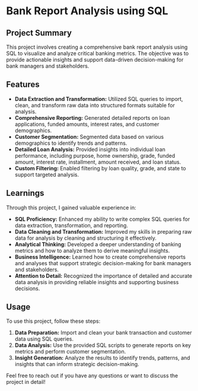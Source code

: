 # Bank Report Analysis using SQL

## Project Summary

This project involves creating a comprehensive bank report analysis using SQL to visualize and analyze critical banking metrics. The objective was to provide actionable insights and support data-driven decision-making for bank managers and stakeholders.

## Features

- **Data Extraction and Transformation:** Utilized SQL queries to import, clean, and transform raw data into structured formats suitable for analysis.
- **Comprehensive Reporting:** Generated detailed reports on loan applications, funded amounts, interest rates, and customer demographics.
- **Customer Segmentation:** Segmented data based on various demographics to identify trends and patterns.
- **Detailed Loan Analysis:** Provided insights into individual loan performance, including purpose, home ownership, grade, funded amount, interest rate, installment, amount received, and loan status.
- **Custom Filtering:** Enabled filtering by loan quality, grade, and state to support targeted analysis.

## Learnings

Through this project, I gained valuable experience in:

- **SQL Proficiency:** Enhanced my ability to write complex SQL queries for data extraction, transformation, and reporting.
- **Data Cleaning and Transformation:** Improved my skills in preparing raw data for analysis by cleaning and structuring it effectively.
- **Analytical Thinking:** Developed a deeper understanding of banking metrics and how to analyze them to derive meaningful insights.
- **Business Intelligence:** Learned how to create comprehensive reports and analyses that support strategic decision-making for bank managers and stakeholders.
- **Attention to Detail:** Recognized the importance of detailed and accurate data analysis in providing reliable insights and supporting business decisions.

## Usage

To use this project, follow these steps:

1. **Data Preparation:** Import and clean your bank transaction and customer data using SQL queries.
2. **Data Analysis:** Use the provided SQL scripts to generate reports on key metrics and perform customer segmentation.
3. **Insight Generation:** Analyze the results to identify trends, patterns, and insights that can inform strategic decision-making.

Feel free to reach out if you have any questions or want to discuss the project in detail!
